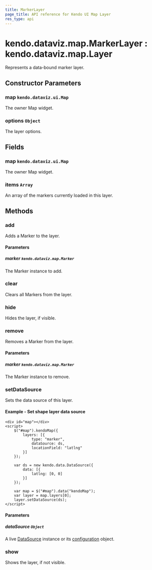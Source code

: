 ```yaml
---
title: MarkerLayer
page_title: API reference for Kendo UI Map Layer
res_type: api
---
```


# kendo.dataviz.map.MarkerLayer : kendo.dataviz.map.Layer

Represents a data-bound marker layer.

## Constructor Parameters

### map `kendo.dataviz.ui.Map`
The owner Map widget.

### options `Object`
The layer options.

## Fields

### map `kendo.dataviz.ui.Map`
The owner Map widget.

### items `Array`
An array of the markers currently loaded in this layer.

## Methods

### add
Adds a Marker to the layer.

#### Parameters

##### marker `kendo.dataviz.map.Marker`
The Marker instance to add.

### clear
Clears all Markers from the layer.

### hide
Hides the layer, if visible.

### remove
Removes a Marker from the layer.

#### Parameters

##### marker `kendo.dataviz.map.Marker`
The Marker instance to remove.

### setDataSource
Sets the data source of this layer.

#### Example - Set shape layer data source
    <div id="map"></div>
    <script>
        $("#map").kendoMap({
            layers: [{
                type: "marker",
                dataSource: ds,
                locationField: "latlng"
            }]
        });

        var ds = new kendo.data.DataSource({
            data: [{
                latlng: [0, 0]
            }]
        });

        var map = $("#map").data("kendoMap");
        var layer = map.layers[0];
        layer.setDataSource(ds);
    </script>

#### Parameters

##### dataSource `Object`
A live [DataSource](/api/javascript/data/datasource) instance
or its [configuration](/api/javascript/data/datasource#configuration) object.

### show
Shows the layer, if not visible.


